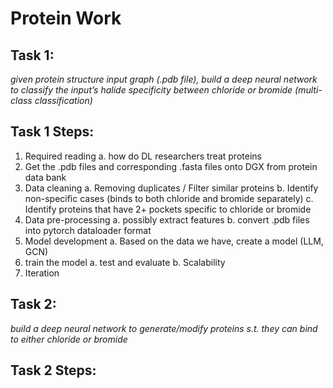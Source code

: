 # Protein Work

## Task 1: 
*given protein structure input graph (.pdb file), build a deep neural network to classify the input’s halide specificity between chloride or bromide (multi-class classification)*

## Task 1 Steps:

1. Required reading
   a. how do DL researchers treat proteins
2. Get the .pdb files and corresponding .fasta files onto DGX from protein data bank
3. Data cleaning
   a. Removing duplicates / Filter similar proteins
   b. Identify non-specific cases (binds to both chloride and bromide separately)
   c. Identify proteins that have 2+ pockets specific to chloride or bromide
4. Data pre-processing
   a. possibly extract features
   b. convert .pdb files into pytorch dataloader format
5. Model development
   a. Based on the data we have, create a model (LLM, GCN)
6. train the model
   a. test and evaluate 
   b. Scalability
7. Iteration

## Task 2:
*build a deep neural network to generate/modify proteins s.t. they can bind to either chloride or bromide*

## Task 2 Steps:
